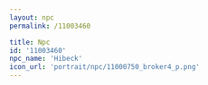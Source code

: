 ```yaml
---
layout: npc
permalink: /11003460

title: Npc
id: '11003460'
npc_name: 'Hibeck'
icon_url: 'portrait/npc/11000750_broker4_p.png'
---
```

